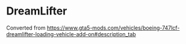 # DreamLifter
Converted from https://www.gta5-mods.com/vehicles/boeing-747lcf-dreamlifter-loading-vehicle-add-on#description_tab

